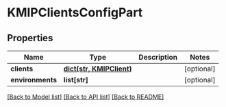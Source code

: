# KMIPClientsConfigPart

## Properties
Name | Type | Description | Notes
------------ | ------------- | ------------- | -------------
**clients** | [**dict(str, KMIPClient)**](KMIPClient.md) |  | [optional] 
**environments** | **list[str]** |  | [optional] 

[[Back to Model list]](../README.md#documentation-for-models) [[Back to API list]](../README.md#documentation-for-api-endpoints) [[Back to README]](../README.md)


